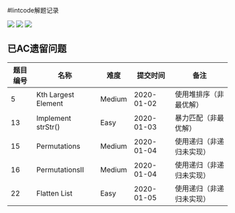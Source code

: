 #lintcode解题记录

![](https://img.shields.io/badge/9-Easy-green.svg)
![](https://img.shields.io/badge/8-Medium-yellow.svg)
![](https://img.shields.io/badge/0-Hard-red.svg)


## 已AC遗留问题

| 题目编号 | 名称 | 难度 | 提交时间 | 备注 |
| ------ | ------ | ------ |------ |------ |
| 5 |  Kth Largest Element | Medium | 2020-01-02 | 使用堆排序（非最优解） |
| 13 |  Implement strStr() | Easy | 2020-01-03 | 暴力匹配（非最优解） |
| 15 |  Permutations | Medium | 2020-01-04 | 使用递归（非递归未实现） |
| 16 |  PermutationsII | Medium | 2020-01-04 | 使用递归（非递归未实现） |
| 22 |  Flatten List | Easy | 2020-01-05 | 使用递归（非递归未实现） |
